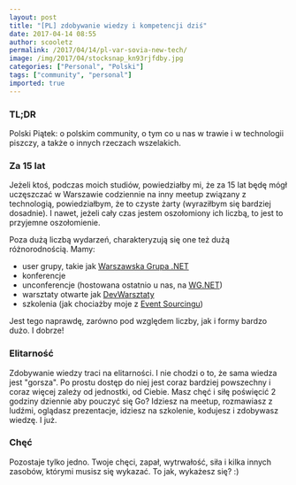 ```yaml
---
layout: post
title: "[PL] zdobywanie wiedzy i kompetencji dziś"
date: 2017-04-14 08:55
author: scooletz
permalink: /2017/04/14/pl-var-sovia-new-tech/
image: /img/2017/04/stocksnap_kn93rjfdby.jpg
categories: ["Personal", "Polski"]
tags: ["community", "personal"]
imported: true
---
```


### TL;DR

Polski Piątek: o polskim community, o tym co u nas w trawie i w technologii piszczy, a także o innych rzeczach wszelakich.

### Za 15 lat

Jeżeli ktoś, podczas moich studiów, powiedziałby mi, że za 15 lat będę mógł uczęszczać w Warszawie codziennie na inny meetup związany z technologią, powiedziałbym, że to czyste żarty (wyraziłbym się bardziej dosadnie). I nawet, jeżeli cały czas jestem oszołomiony ich liczbą, to jest to przyjemne oszołomienie.

Poza dużą liczbą wydarzeń, charakteryzują się one też dużą różnorodnością. Mamy:

* user grupy, takie jak [Warszawska Grupa .NET](https://www.meetup.com/WG-NET)
* konferencje
* unconferencje (hostowana ostatnio u nas, na [WG.NET](https://www.meetup.com/WG-NET/events/238093688/))
* warsztaty otwarte jak [DevWarsztaty](https://www.meetup.com/devWarsztaty/)
* szkolenia (jak chociażby moje z [Event Sourcingu](https://scooletz-es-20170928.evenea.pl/))

Jest tego naprawdę, zarówno pod względem liczby, jak i formy bardzo dużo. I dobrze!

### Elitarność

Zdobywanie wiedzy traci na elitarności. I nie chodzi o to, że sama wiedza jest "gorsza". Po prostu dostęp do niej jest coraz bardziej powszechny i coraz więcej zależy od jednostki, od Ciebie. Masz chęć i siłę poświęcić 2 godziny dziennie aby pouczyć się Go? Idziesz na meetup, rozmawiasz z ludźmi, oglądasz prezentacje, idziesz na szkolenie, kodujesz i zdobywasz wiedzę. I już.

### Chęć

Pozostaje tylko jedno. Twoje chęci, zapał, wytrwałość, siła i kilka innych zasobów, którymi musisz się wykazać. To jak, wykażesz się? :)
